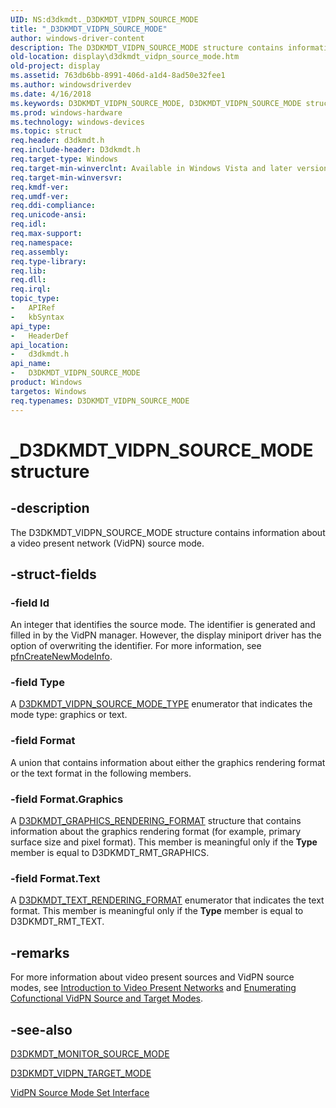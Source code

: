 ```yaml
---
UID: NS:d3dkmdt._D3DKMDT_VIDPN_SOURCE_MODE
title: "_D3DKMDT_VIDPN_SOURCE_MODE"
author: windows-driver-content
description: The D3DKMDT_VIDPN_SOURCE_MODE structure contains information about a video present network (VidPN) source mode.
old-location: display\d3dkmdt_vidpn_source_mode.htm
old-project: display
ms.assetid: 763db6bb-8991-406d-a1d4-8ad50e32fee1
ms.author: windowsdriverdev
ms.date: 4/16/2018
ms.keywords: D3DKMDT_VIDPN_SOURCE_MODE, D3DKMDT_VIDPN_SOURCE_MODE structure [Display Devices], DmStructs_0e8655c2-a85f-411d-a791-4c85e5c7d52c.xml, _D3DKMDT_VIDPN_SOURCE_MODE, d3dkmdt/D3DKMDT_VIDPN_SOURCE_MODE, display.d3dkmdt_vidpn_source_mode
ms.prod: windows-hardware
ms.technology: windows-devices
ms.topic: struct
req.header: d3dkmdt.h
req.include-header: D3dkmdt.h
req.target-type: Windows
req.target-min-winverclnt: Available in Windows Vista and later versions of the Windows operating systems.
req.target-min-winversvr: 
req.kmdf-ver: 
req.umdf-ver: 
req.ddi-compliance: 
req.unicode-ansi: 
req.idl: 
req.max-support: 
req.namespace: 
req.assembly: 
req.type-library: 
req.lib: 
req.dll: 
req.irql: 
topic_type:
-	APIRef
-	kbSyntax
api_type:
-	HeaderDef
api_location:
-	d3dkmdt.h
api_name:
-	D3DKMDT_VIDPN_SOURCE_MODE
product: Windows
targetos: Windows
req.typenames: D3DKMDT_VIDPN_SOURCE_MODE
---
```


# _D3DKMDT_VIDPN_SOURCE_MODE structure


## -description


The D3DKMDT_VIDPN_SOURCE_MODE structure contains information about a video present network (VidPN) source mode.


## -struct-fields




### -field Id

An integer that identifies the source mode. The identifier is generated and filled in by the VidPN manager. However, the display miniport driver has the option of overwriting the identifier. For more information, see <a href="https://msdn.microsoft.com/b18aab68-7457-45eb-8641-0b6180cfa70e">pfnCreateNewModeInfo</a>.


### -field Type

A <a href="https://msdn.microsoft.com/library/windows/hardware/ff546727">D3DKMDT_VIDPN_SOURCE_MODE_TYPE</a> enumerator that indicates the mode type: graphics or text.


### -field Format

A union that contains information about either the graphics rendering format or the text format in the following members. 



### -field Format.Graphics

A <a href="https://msdn.microsoft.com/library/windows/hardware/ff546041">D3DKMDT_GRAPHICS_RENDERING_FORMAT</a> structure that contains information about the graphics rendering format (for example, primary surface size and pixel format). This member is meaningful only if the <b>Type</b> member is equal to D3DKMDT_RMT_GRAPHICS.


### -field Format.Text

A <a href="https://msdn.microsoft.com/library/windows/hardware/ff546603">D3DKMDT_TEXT_RENDERING_FORMAT</a> enumerator that indicates the text format. This member is meaningful only if the <b>Type</b> member is equal to D3DKMDT_RMT_TEXT.


## -remarks



For more information about video present sources and VidPN source modes, see <a href="https://msdn.microsoft.com/62a92f00-b1da-41c2-99af-eef8140b064e">Introduction to Video Present Networks</a> and <a href="https://msdn.microsoft.com/f1aa6277-7af6-4ba0-8ff1-d562f7029540">Enumerating Cofunctional VidPN Source and Target Modes</a>.




## -see-also




<a href="https://msdn.microsoft.com/library/windows/hardware/ff546133">D3DKMDT_MONITOR_SOURCE_MODE</a>



<a href="https://msdn.microsoft.com/library/windows/hardware/ff546729">D3DKMDT_VIDPN_TARGET_MODE</a>



<a href="https://msdn.microsoft.com/library/windows/hardware/ff570558">VidPN Source Mode Set Interface</a>
 

 

